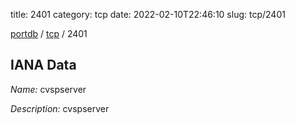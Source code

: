 title: 2401
category: tcp
date: 2022-02-10T22:46:10
slug: tcp/2401

[portdb](/) / [tcp](/category/tcp.html) / 2401


## IANA Data

_Name:_ cvspserver

_Description:_ cvspserver

